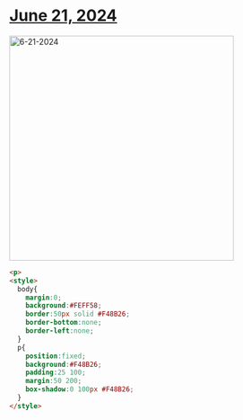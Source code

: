 # [June 21, 2024](https://cssbattle.dev/play/Ly5VzNJ54nu0R1dJvPZi)

<img src="https://firebasestorage.googleapis.com/v0/b/cssbattleapp.appspot.com/o/user%2Fummd3POvEDfFyeFvVdOMG3OOrwE2%2Ftargets%2Ftarget_eVaXu14@2x.png?alt=media" width="400" alt="6-21-2024" />

```html
<p>
<style>
  body{
    margin:0;
    background:#FEFF58;
    border:50px solid #F48B26;
    border-bottom:none;
    border-left:none;
  }
  p{
    position:fixed;
    background:#F48B26;
    padding:25 100;
    margin:50 200;
    box-shadow:0 100px #F48B26;
  }
</style>
```
